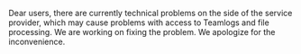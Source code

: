 Dear users, there are currently technical problems on the side of the service provider, which may cause problems with access to Teamlogs and file processing. We are working on fixing the problem. We apologize for the inconvenience.